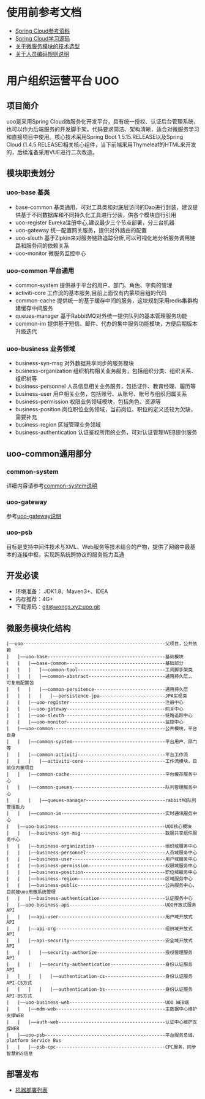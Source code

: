 
# 使用前参考文档
- [Spring Cloud参考资料](https://github.com/rothschil/static/tree/master/doc/Description/spring-cloud.md)
- [Spring Cloud学习源码](https://github.com/rothschil/spring-cloud.git)
- [关于微服务模块的技术选型](https://github.com/rothschil/static/tree/master/doc/Description/Selection.md)
- [关于人员编码规则说明](https://github.com/rothschil/static/tree/master/doc/Description/Rule.md)

# 用户组织运营平台 UOO
## 项目简介
uoo是采用Spring Cloud微服务化开发平台，具有统一授权、认证后台管理系统，也可以作为后端服务的开发脚手架。代码要求简洁、架构清晰，适合对微服务学习和直接项目中使用。核心技术采用Spring Boot 1.5.15.RELEASE以及Spring Cloud (1.4.5.RELEASE)相关核心组件，当下前端采用Thymeleaf的HTML来开发的，后续准备采用VUE进行二次改造。

## 模块职责划分
### uoo-base 基类
- base-common 基类通用，可对工具类和对底层访问的Dao进行封装，建议提供基于不同数据库和不同持久化工具进行分装，供各个模块自行引用
- uoo-register Eureka注册中心,建议最少三个节点部署，分三台机器
- uoo-gateway 统一配置网关服务，提供对外路由的配置
- uoo-sleuth 基于Zipkin来对服务链路追踪分析,可以可视化地分析服务调用链路和服务间的依赖关系
- uoo-monitor 微服务监控中心
### uoo-common 平台通用
- common-system 提供基于平台的用户、部门、角色、字典的管理
- activiti-core 工作流的基本服务,目前上面仅有内蒙项目组的代码
- common-cache 提供统一的基于缓存中间的服务，这块规划采用redis集群构建缓存中间服务
- queues-manager 基于RabbitMQ对外统一提供队列的基本管理服务功能
- common-im 提供基于短信、邮件、代办的集中服务功能模块，方便后期版本升级迭代

### uoo-business 业务领域
- business-syn-msg 对外数据共享同步的服务模块
- business-organization 组织机构相关业务服务，包括组织分类、组织关系、组织树等
- business-personnel 人员信息相关业务服务，包括证件、教育经理、履历等
- business-user 用户相关业务，包括账号、从账号、账号与组织归属关系
- business-permission 权限业务领域模块，包括角色、资源等
- business-position 岗位职位业务领域，当前岗位、职位的定义还较为欠缺，需要补充
- business-region 区域管理业务领域
- business-authentication 认证鉴权所用的业务，可对认证管理WEB提供服务

## uoo-common通用部分
### common-system
详细内容请参考[common-system说明](https://github.com/rothschil/static/tree/master/doc/Description/common-system.md)

### uoo-gateway
参考[uoo-gateway说明](https://github.com/rothschil/static/tree/master/doc/Description/uoo-gateway.md)

### uoo-psb
目标是支持中间件技术与XML、Web服务等技术结合的产物，提供了网络中最基本的连接中枢，实现跨系统跨协议的服务能力互通

## 开发必读
- 环境准备： JDK1.8、Maven3+、IDEA
- 内存推荐：4G+
- 下载源码：[git@wongs.xyz:uoo.git](git@wongs.xyz:uoo.git)


## 微服务模块化结构

~~~
|——uoo----------------------------------------------------父项目，公共依赖
|   |——uoo-base-------------------------------------------基础模块
|   |   |——base-common------------------------------------基础部分
|   |   |   |——common-tool--------------------------------工具脚手架类
|   |   |   |——common-abstract----------------------------通用持久层，、可复用配置包
|   |   |   |——common-persitence--------------------------通用持久层
|   |   |   |   |——persistence-jpa------------------------JPA实现类
|   |   |——uoo-register-----------------------------------注册中心
|   |   |——uoo-gateway------------------------------------网关中心
|   |   |——uoo-sleuth-------------------------------------链路追踪中心
|   |   |——uoo-monitor------------------------------------监控中心
|   |——uoo-common-----------------------------------------公共模块，平台自身
|   |   |——common-system----------------------------------平台用户、部门等
|   |   |——common-activiti--------------------------------平台工作流
|   |   |   |——activiti-core------------------------------工作流模块，目前仅内蒙项目
|   |   |——common-cache-----------------------------------平台缓存服务中心
|   |   |——common-queues----------------------------------队列管理服务中心
|   |   |   |——queues-manager-----------------------------rabbitMQ队列管理能力
|   |   |——common-im--------------------------------------实时通讯服务中心
|   |——uoo-business---------------------------------------UOO核心模块
|   |   |——business-syn-msg-------------------------------数据共享组件服务中心
|   |   |——business-organization--------------------------组织域服务中心
|   |   |——business-personnel-----------------------------人员域服务中心
|   |   |——business-user----------------------------------用户域服务中心
|   |   |——business-permission----------------------------权限域服务中心
|   |   |——business-position------------------------------职位域服务中心
|   |   |——business-region--------------------------------区域服务中心
|   |   |——business-public--------------------------------公共服务中心，目前被uoo用做系统管理
|   |   |——business-authentication------------------------认证服务中心
|   |——uoo-business-api-----------------------------------UOO开放式服务API
|   |   |——api-user---------------------------------------用户域开放式API
|   |   |——api-org----------------------------------------组织域开放式API
|   |   |——api-security-----------------------------------安全域开放式API
|   |   |   |——security-authorize-------------------------授权管理服务API
|   |   |   |——security-authentication--------------------身份认证服务API
|   |   |   |   |——authentication-cs----------------------身份认证服务API-CS方式
|   |   |   |   |——authentication-bs----------------------身份认证服务API-BS方式
|   |——uoo-business-web-----------------------------------UOO WEB端
|   |   |——mdm-web----------------------------------------主数据中心维护支撑WEB
|   |   |——auth-web---------------------------------------认证中心维护支撑WEB
|   |——uoo-psb--------------------------------------------平台服务总线，platform Service Bus
|   |   |——psb-cpc----------------------------------------CPC服务，同步智慧BSS信息

~~~~

## 部署发布
- [机器部署列表](https://github.com/rothschil/static/tree/master/doc/Description/deploy.md)